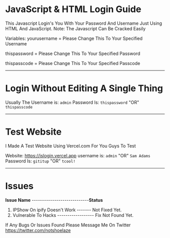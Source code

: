 # JavaScript & HTML Login Guide
This Javascript Login's You With Your Password And Username Just Using HTML And JavaScript. Note: The Javascript Can Be Cracked Easily

Variables:
yourusername = Please Change This To Your Specified Username

thispassword = Please Change This To Your Specified Password

thispasscode = Please Change This To Your Specified Passcode

------------------------------------------------------------------------------------
# Login Without Editing A Single Thing

Usually The Username is: `admin`
Password Is: `thispassword` "OR" `thispasscode`

------------------------------------------------------------------------------------
# Test Website

I Made A Test Website Using Vercel.com For You Guys To Test

Website: https://jslogin.vercel.app
username is: `admin` "OR" `Sam Adams`
Password Is: `gititup` "OR" `tcool!`

-------------------------------------------------------------------------------------
# Issues
**Issue Name** ----------------------------**Status**
1. IPShow On ipify Doesn't Work   -------  Not Fixed Yet.
2. Vulnerable To Hacks ------------------  Fix Not Found Yet.

If Any Bugs Or Issues Found Please Message Me On Twitter https://twitter.com/notshoelaze
